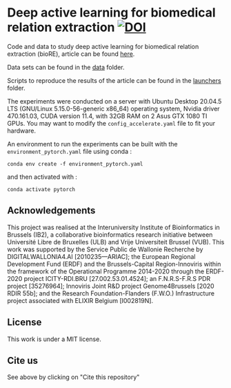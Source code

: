 # Deep active learning for biomedical relation extraction [![DOI](https://zenodo.org/badge/DOI/10.5281/zenodo.10454561.svg)](https://doi.org/10.5281/zenodo.10454561)

Code and data to study deep active learning for biomedical relation extraction (bioRE), article can be found [here](https://journals.plos.org/plosone/article?id=10.1371/journal.pone.0292356).

Data sets can be found in the [data](/data/) folder.

Scripts to reproduce the results of the article can be found in the [launchers](/launchers/) folder.

The experiments were conducted on a server with Ubuntu Desktop 20.04.5 LTS (GNU/Linux 5.15.0-56-generic x86_64) operating system, Nvidia driver 470.161.03, CUDA version 11.4, with 32GB RAM on 2 Asus GTX 1080 TI GPUs. You may want to modify the `config_accelerate.yaml` file to fit your hardware.

An environment to run the experiments can be built with the `environment_pytorch.yaml` file using conda :
````
conda env create -f environment_pytorch.yaml
````
and then activated with :
````
conda activate pytorch
````

## Acknowledgements

This project was realised at the Interuniversity Institute of Bioinformatics in Brussels (IB2), a collaborative bioinformatics research initiative between Université Libre de Bruxelles (ULB) and Vrije Universiteit Brussel (VUB). This work was supported by the Service Public de Wallonie Recherche by DIGITALWALLONIA4.AI [2010235—ARIAC]; the European Regional Development Fund (ERDF) and the Brussels-Capital Region-Innoviris within the framework of the Operational Programme 2014-2020 through the ERDF-2020 project ICITY-RDI.BRU [27.002.53.01.4524]; an F.N.R.S-F.R.S PDR project [35276964]; Innoviris Joint R\&D project Genome4Brussels [2020 RDIR 55b]; and the Research Foundation-Flanders (F.W.O.) Infrastructure project associated with ELIXIR Belgium [I002819N].

## License

This work is under a MIT license.

## Cite us

See above by clicking on "Cite this repository"
